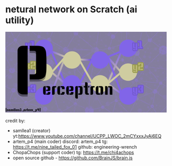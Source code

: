 # netural network on Scratch (ai utility)

![icon](https://github.com/engineering-wrench/scratch-ai/blob/main/icon.png)

credit by: 
+ samllea1 (creator)  yt:https://www.youtube.com/channel/UCPP_LWOC_2mCYxxxJyAi6EQ
+ artem_p4 (main coder) discord: artem_p4 tg: https://t.me/nine_tailed_fox_01 github: engineering-wrench
+ ChopaChops (support coder) tg: https://t.me/chi4achops
+ open source github - https://github.com/BrainJS/brain.js
